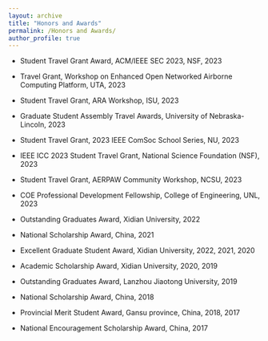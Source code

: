 ```yaml
---
layout: archive
title: "Honors and Awards"
permalink: /Honors and Awards/
author_profile: true
---
```




* Student Travel Grant Award, ACM/IEEE SEC 2023, NSF, 2023

* Travel Grant, Workshop on Enhanced Open Networked Airborne Computing Platform, UTA, 2023

* Student Travel Grant, ARA Workshop, ISU, 2023

* Graduate Student Assembly Travel Awards, University of Nebraska-Lincoln, 2023

* Student Travel Grant, 2023 IEEE ComSoc School Series, NU, 2023

* IEEE ICC 2023 Student Travel Grant, National Science Foundation (NSF), 2023

* Student Travel Grant, AERPAW Community Workshop, NCSU, 2023

* COE Professional Development Fellowship, College of Engineering, UNL, 2023

* Outstanding Graduates Award, Xidian University, 2022

* National Scholarship Award, China, 2021

* Excellent Graduate Student Award, Xidian University, 2022, 2021, 2020

* Academic Scholarship Award, Xidian University, 2020, 2019

* Outstanding Graduates Award, Lanzhou Jiaotong University, 2019

* National Scholarship Award, China, 2018

* Provincial Merit Student Award, Gansu province, China, 2018, 2017

* National Encouragement Scholarship Award, China, 2017


